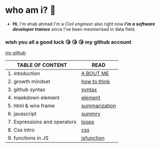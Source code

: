  # who am i? :slightly_frowning_face:
- **Hi**, I'm ehab ahmad I'm a *Civil engineer* also right now ***I'm a software developer trainee*** since I've been mesmerised in data field.
### wish you all a good luck :kissing_heart: :kissing_heart: :kissing_heart:                                                        my github account 
[my github](https://github.com/ehab-ahma)
   
   

| TABLE OF CONTENT |  READ                                        |
| ---               | ---    |                                      
| 1. intoduction              | [A BOUT ME](https://ehab-ahma.github.io/reading-note/introd)    |              
| 2. growth mindset| [how to think](https://ehab-ahma.github.io/reading-note/mindset)                      |
| 3. github syntax | [syntax](https://ehab-ahma.github.io/reading-note/github)       |
| 4. maekdown element |[element](https://ehab-ahma.github.io/reading-note/markdown)   |
| 5. html & wire frame | [summarization](https://ehab-ahma.github.io/reading-note/sum)  |
| 6. javascript | [summry](https://ehab-ahma.github.io/reading-note/reading04)  |
| 7. Expressions and operators | [loops](https://ehab-ahma.github.io/reading-note/loops)   |
| 8. Css intro | [css](https://ehab-ahma.github.io/reading-note/css)  |
| 9. functions in JS     |    [jsfunction](https://ehab-ahma.github.io/reading-note/jsfunction)   |




    



